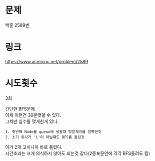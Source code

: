 # 문제
백준 2589번

# 링크
https://www.acmicpc.net/problem/2589

# 시도횟수
3회

간단한 BFS문제  
이제 이런건 30분컷할 수 있다.  
그치만 실수를 몇개한개 있다.  
```
1. 첫번째 Node를 queue에 넣을때 방문체크를 깜빡한것
2. 초기 위치가 'L'이 아닐때도 BFS를 돌린것
```  
이거 2개 고치니까 바로 풀렸다.  
시간초과는 크게 의식하지 않아도 되는것 같다(2중포문안에 각각 BFS돌려도 됨)
